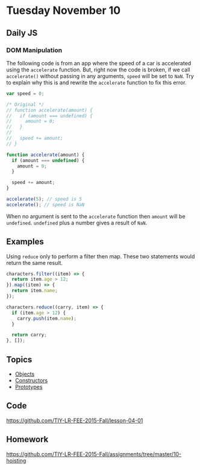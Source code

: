 # Tuesday November 10


## Daily JS

### DOM Manipulation

The following code is from an app where the speed of a car is accelerated using the `accelerate` function.
But, right now the code is broken, if we call `accelerate()` without passing in any arguments, `speed` will be set to `NaN`.
Try to explain why this is and rewrite the `accelerate` function to fix this error.

```js
var speed = 0;

/* Original */
// function accelerate(amount) {
//   if (amount === undefined) {
//     amount = 0;
//   }
//
//   speed += amount;
// }

function accelerate(amount) {
  if (amount === undefined) {
    amount = 0;
  }

  speed += amount;
}

accelerate(5); // speed is 5
accelerate(); // speed is NaN
```

When no argument is sent to the `accelerate` function then `amount` will be `undefined`.
`undefined` plus a number gives a result of `NaN`.

## Examples

Using `reduce` only to perform a filter then map.
These two statements would return the same result.

```js
characters.filter((item) => {
  return item.age > 12;
}).map((item) => {
  return item.name;
});

characters.reduce((carry, item) => {
  if (item.age > 12) {
    carry.push(item.name);
  }

  return carry;
}, []);
```


## Topics

- [Objects](objects.html)
- [Constructors](constructors.html)
- [Prototypes](prototypes.html)

## Code

https://github.com/TIY-LR-FEE-2015-Fall/lesson-04-01

## Homework

https://github.com/TIY-LR-FEE-2015-Fall/assignments/tree/master/10-hoisting
